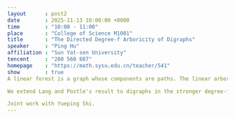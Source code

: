 ```yaml
---
layout      : post2
date        : 2025-11-13 10:00:00 +0800
time        : "10:00 - 11:00"
place       : "College of Science M1001"
title       : "The Directed Degree-f Arboricity of Digraphs"
speaker     : "Ping Hu"
affiliation : "Sun Yat-sen University"
tencent     : "280 560 607"
homepage    : "https://math.sysu.edu.cn/teacher/541"
show        : true
A linear forest is a graph whose components are paths. The linear arboricity la(F) of a graph F is the minimum number of linear forests required to decompose its edges. Akiyama, Exoo, and Harary (1980) proposed the Linear Arboricity Conjecture that la(G)≤ ⌈(d+1)/2 ⌉ for any graph G of maximum degree d. The current best bound, due to Lang and Postle (2023), establishes la(G)≤d/2+ 3√d  log^4  d for sufficiently large d. And they proved this in the stronger list setting proposed by An and Wu (1999).

We extend Lang and Postle's result to digraphs in the stronger degree-f setting with matching error term. Given a digraph D and a function f on its vertices, a directed subgraph of D is a degree-f branching if every vertex v have indegree at most 1, outdegree at most f(v) - 1 and its underlying undirected graph is a forest. The directed degree-f arboricity a_f (D) of D is the minimum number of colours required to colour the arcs of D so that every color class is a degree-f branching. Let Δ_f (D) be the maximum of d^- (v),d^+ (v)/(f(v)-1). We show that any digraph D with d=Δ_f (D) sufficiently large and f=o(log^(1/2) d) admits a decomposition into at most d+ 3√d  log^4  d degree-f branchings. This improves a result of Wdowinski. Moreover, we establish this bound in the stronger list coloring setting.

Joint work with Yueping Shi.
---
```

